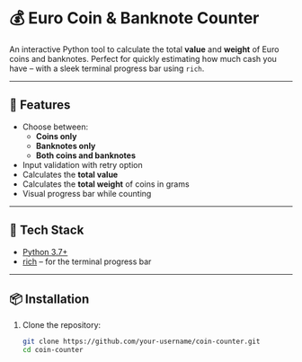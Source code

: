 # 💰 Euro Coin & Banknote Counter

An interactive Python tool to calculate the total **value** and **weight** of Euro coins and banknotes. Perfect for quickly estimating how much cash you have – with a sleek terminal progress bar using `rich`.

---

## 🚀 Features

- Choose between:
  - **Coins only**
  - **Banknotes only**
  - **Both coins and banknotes**
- Input validation with retry option
- Calculates the **total value**
- Calculates the **total weight** of coins in grams
- Visual progress bar while counting

---

## 🧰 Tech Stack

- [Python 3.7+](https://www.python.org/)
- [rich](https://github.com/Textualize/rich) – for the terminal progress bar

---

## 📦 Installation

1. Clone the repository:
   ```bash
   git clone https://github.com/your-username/coin-counter.git
   cd coin-counter
